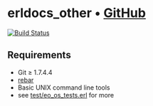 # erldocs_other • [GitHub](//github.com/erldocs/erldocs_other)

[![Build Status](https://api.travis-ci.org/erldocs/erldocs_other.svg?branch=master)](https://travis-ci.org/erldocs/erldocs_other)

## Requirements
* Git ≥ 1.7.4.4
* [rebar](//github.com/rebar/rebar)
* Basic UNIX command line tools
* see [test/eo_os_tests.erl](//github.com/erldocs/erldocs_other/blob/master/test/eo_os_tests.erl) for more
